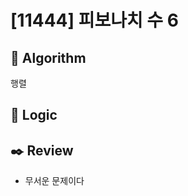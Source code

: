 # [11444] 피보나치 수 6

## :pushpin: **Algorithm**

행렬

## :round_pushpin: **Logic**

## :black_nib: **Review**

- 무서운 문제이다